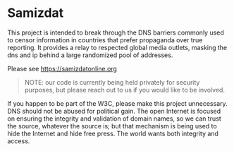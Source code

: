 # Samizdat

This project is intended to break through the DNS barriers commonly used to censor information in countries that prefer propaganda over true reporting. It provides a relay to respected global media outlets, masking the dns and ip behind a large randomized pool of addresses.

Please see https://samizdatonline.org

>NOTE: our code is currently being held privately for security purposes, but please reach out to us if you would like to be involved.

If you happen to be part of the W3C, please make this project unnecessary. DNS should not be abused for political gain. The open Internet is focused on ensuring the integrity and validation of domain names, so we can trust the source, whatever the source is; but that mechanism is being used to hide the Internet and hide free press. The world wants both integrity and access.
